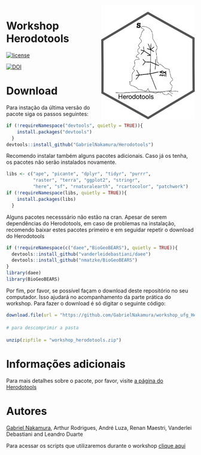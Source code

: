 
<!-- README.md is generated from README.Rmd. Please edit that file -->

<img src="figs/logo_herodotools.png" alt="package logo with a map and a phylogeny inside" width="250px" align="right"/>

# Workshop Herodotools

[![license](https://img.shields.io/github/license/mashape/apistatus.svg)](https://choosealicense.com/licenses/mit/)

[![DOI](https://zenodo.org/badge/363983380.svg)](https://zenodo.org/badge/latestdoi/363983380)

# Download

Para instação da última versão do pacote siga os passos seguintes:

``` r
if (!requireNamespace("devtools", quietly = TRUE)){
    install.packages("devtools")
  }
devtools::install_github("GabrielNakamura/Herodotools")
```

Recomendo instalar também alguns pacotes adicionais. Caso já os tenha,
os pacotes não serão instalados novamente.

``` r
libs <- c("ape", "picante", "dplyr", "tidyr", "purrr",
          "raster", "terra", "ggplot2", "stringr",
          "here", "sf", "rnaturalearth", "rcartocolor", "patchwork")
if (!requireNamespace(libs, quietly = TRUE)){
    install.packages(libs)
  }
```

Alguns pacotes necesssário não estão na cran. Apesar de serem
dependências do Herodotools, em caso de problemas na instalação,
recomendo baixar estes pacotes primeiro e em seguidar repetir o download
do Herodotools

``` r
if (!requireNamespace(c("daee","BioGeoBEARS"), quietly = TRUE)){
  devtools::install_github("vanderleidebastiani/daee")
  devtools::install_github("nmatzke/BioGeoBEARS")
}
library(daee)
library(BioGeoBEARS)
```

Por fim, por favor, se possível façam o download deste repositório no
seu computador. Isso ajudará no acompanhamento da parte prática do
workshop. Para fazer o download é só digitar o seguinte código:

``` r
download.file(url = "https://github.com/GabrielNakamura/workshop_ufg_Herodotools/archive/master.zip", destfile = "workshop_herodotools.zip")

# para descomprimir a pasta

unzip(zipfile = "workshop_herodotools.zip")
```

# Informações adicionais

Para mais detalhes sobre o pacote, por favor, visite [a página do
Herodotools](https://gabrielnakamura.github.io/Herodotools/)

# Autores

[Gabriel
Nakamura](https://buscatextual.cnpq.br/buscatextual/visualizacv.do?id=K4436271D5&tokenCaptchar=03AL8dmw_ahjC34vwiKCSxy42OB3unBotZDRIrrc8u8U29BxtsinGbZpxrvh2Q6RkwudID5lIHbcMRIOafoAomRTIe3PDnqDXahAsfUkWLxCIEVy1Lt3x21uYyJmDMl_9ktOEu9twdFHvbBSR5QVo3taKJBlcGzdxx_aUrFyZsEIq-IaipNrs6L4W6HRzT_mdfUCZefAfbXHLJbXRCZ-Zw9qyGdRg495V-zqIIQsnay_oHEC8AczWL_cjMEdo5Xn-AanEzj_NyR9hntORXM2zQggWeRq5g0HACoI5_QlAdz4Wvs3sV5rvGO_6NS4TWzSig66lJC-C2mjdJMiFXH1SAJyMbSn2DR6BJqtE-xJnQrXaLnuqyL4RUnj8B_C8fICjkoQ_7DSHhPy3_uYeOUlb01WCVyx5SYkChtCG8lfjzaEsmSjKRsLCBnTRzQptL6T4kP6uHgxAXUWbLfHH8xpGlhj7Et9SPRKXL7ShQwFTySJSv1Vwo-CFsgDn3MkWaZk4VTQYmbFJq9PfudWxY3fWa9XwJbY8_8Ojyf-n5_WO5CAF-MeFcawqqRIw),
Arthur Rodrigues, André Luza, Renan Maestri, Vanderlei Debastiani and
Leandro Duarte

Para acessar os scripts que utilizaremos durante o workshop [clique
aqui](https://gabrielnakamura.github.io/Workshop_ufg/)
